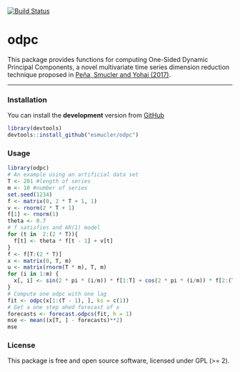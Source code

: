 
<!-- README.md is generated from README.Rmd. Please edit that file -->
[![Build Status](https://travis-ci.org/esmucler/gdpc.svg?branch=master)](https://travis-ci.org/esmucler/gdpc)

odpc
====

This package provides functions for computing One-Sided Dynamic Principal Components, a novel multivariate time series dimension reduction technique proposed in [Peña, Smucler and Yohai (2017)](https://arxiv.org/abs/1708.04705).

------------------------------------------------------------------------

### Installation

You can install the **development** version from [GitHub](https://github.com/esmucler/odpc)

``` r
library(devtools)
devtools::install_github("esmucler/odpc")
```

### Usage

``` r
library(odpc)
# An example using an artificial data set
T <- 201 #length of series
m <- 10 #number of series
set.seed(1234)
f <- matrix(0, 2 * T + 1, 1)
v <- rnorm(2 * T + 1)
f[1] <- rnorm(1)
theta <- 0.7
# f satisfies and AR(1) model
for (t in  2:(2 * T)){
  f[t] <- theta * f[t - 1] + v[t]
}
f <- f[T:(2 * T)]
x <- matrix(0, T, m)
u <- matrix(rnorm(T * m), T, m)
for (i in 1:m) {
  x[, i] <- sin(2 * pi * (i/m)) * f[1:T] + cos(2 * pi * (i/m)) * f[2:(T + 1)] + u[, i]
}
# Compute one odpc with one lag
fit <- odpc(x[1:(T - 1), ], ks = c(1))
# Get a one step ahed forecast of x
forecasts <- forecast.odpcs(fit, h = 1)
mse <- mean((x[T, ] - forecasts)**2)
mse
```

### License

This package is free and open source software, licensed under GPL (&gt;= 2).
